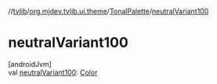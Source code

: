 //[tvlib](../../../index.md)/[org.mjdev.tvlib.ui.theme](../index.md)/[TonalPalette](index.md)/[neutralVariant100](neutral-variant100.md)

# neutralVariant100

[androidJvm]\
val [neutralVariant100](neutral-variant100.md): [Color](https://developer.android.com/reference/kotlin/androidx/compose/ui/graphics/Color.html)
